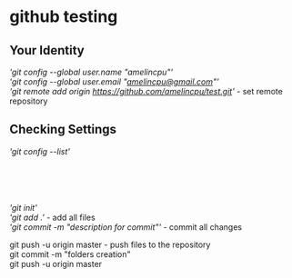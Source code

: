 github testing
===

Your Identity
---

_'git config --global user.name "amelincpu"'_<br/>
_'git config --global user.email "amelincpu@gmail.com"'_<br/>
_'git remote add origin https://github.com/amelincpu/test.git'_    - set remote repository<br/>

Checking Settings
---

_'git config --list'_<br/><br/><br/><br/><br/>







_'git init'_<br/>
_'git add .'_    - add all files<br/>
_'git commit -m "description for commit"'_    - commit all changes<br/>

git push -u origin master - push files to the repository<br/>
git commit -m "folders creation"<br/>
git push -u origin master<br/>